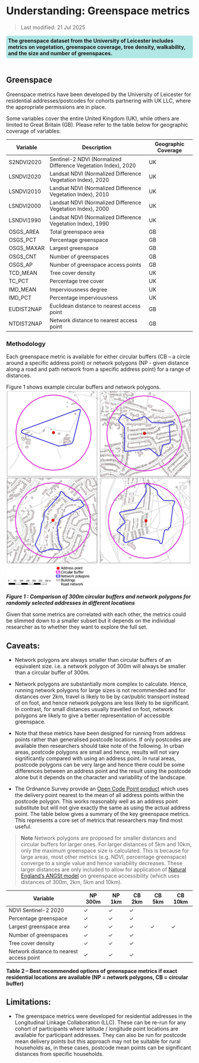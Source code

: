 # Understanding: Greenspace metrics


>Last modified: 21 Jul 2025

<div style="background-color: rgba(0, 178, 169, 0.3); padding: 5px; border-radius: 5px;"><strong>The greenspace dataset from the University of Leicester includes metrics on vegetation, greenspace coverage, tree density, walkability, and the size and number of greenspaces.</strong></div>
<br>


## Greenspace

Greenspace metrics have been developed by the University of Leicester for residential addresses/postcodes for cohorts partnering with UK LLC, where the appropriate permissions are in place.


Some variables cover the entire United Kingdom (UK), while others are limited to Great Britain (GB). Please refer to the table below for geographic coverage of variables:

| **Variable**     | **Description**                                                  | **Geographic Coverage** |
|------------------|------------------------------------------------------------------|--------------------------|
| S2NDVI2020       | Sentinel-2 NDVI (Normalized Difference Vegetation Index), 2020   | UK                       |
| LSNDVI2020       | Landsat NDVI (Normalized Difference Vegetation Index), 2020      | UK                       |
| LSNDVI2010       | Landsat NDVI (Normalized Difference Vegetation Index), 2010      | UK                       |
| LSNDVI2000       | Landsat NDVI (Normalized Difference Vegetation Index), 2000      | UK                       |
| LSNDVI1990       | Landsat NDVI (Normalized Difference Vegetation Index), 1990      | UK                       |
| OSGS_AREA        | Total greenspace area                                            | GB                       |
| OSGS_PCT         | Percentage greenspace                                             | GB                       |
| OSGS_MAXAR       | Largest greenspace                                                | GB                       |
| OSGS_CNT         | Number of greenspaces                                             | GB                       |
| OSGS_AP          | Number of greenspace access points                                | GB                       |
| TCD_MEAN         | Tree cover density                                                | UK                       |
| TC_PCT           | Percentage tree cover                                             | UK                       |
| IMD_MEAN         | Imperviousness degree                                             | UK                       |
| IMD_PCT          | Percentage imperviousness                                         | UK                       |
| EUDIST2NAP       | Euclidean distance to nearest access point                        | GB                       |
| NTDIST2NAP       | Network distance to nearest access point                          | GB                       |


### Methodology

Each greenspace metric is available for either circular buffers (CB – a circle around a specific address point) or network polygons (NP - given distance along a road and path network from a specific address point) for a range of distances.

Figure 1 shows example circular buffers and network polygons.
<img src="../../../../images/greenspace_network.png" width="500"/>

***Figure 1 : Comparison of 300m circular buffers and network polygons for randomly selected addresses in different locations***

Given that some metrics are correlated with each other, the metrics could be slimmed down to a smaller subset but it depends on the individual researcher as to whether they want to explore the full set.

## Caveats:

- Network polygons are always smaller than circular buffers of an equivalent size. i.e. a network polygon of 300m will always be smaller than a circular buffer of 300m.

- Network polygons are substantially more complex to calculate. Hence, running network polygons for large sizes is not recommended and for distances over 2km, travel is likely to be by car/public transport instead of on foot, and hence network polygons are less likely to be significant. In contrast, for small distances usually travelled on foot, network polygons are likely to give a better representation of accessible greenspace.

- Note that these metrics have been designed for running from address points rather than generalised postcode locations. If only postcodes are available then researchers should take note of the following. In urban areas, postcode polygons are small and hence, results will not vary significantly compared with using an address point. In rural areas, postcode polygons can be very large and hence there could be some differences between an address point and the result using the postcode alone but it depends on the character and variability of the landscape.

- The Ordnance Survey provide an <a href="https://www.ordnancesurvey.co.uk/products/code-point-open" target="_blank" rel="noopener noreferrer">Open Code Point product</a> which uses the delivery point nearest to the mean of all address points within the postcode polygon. This works reasonably well as an address point substitute but will not give exactly the same as using the actual address point.
The table below gives a summary of the key greenspace metrics. This represents a core set of metrics that researchers may find most useful.

> **Note**
> Network polygons are proposed for smaller distances and circular buffers for larger ones. For larger distances of 5km and 10km, only the maximum
> greenspace size is calculated. This is because for large areas, most other metrics (e.g. NDVI, percentage greenspace) converge to a single value and
> hence variability decreases. These larger distances are only included to allow for application of
> <a href="https://publications.naturalengland.org.uk/publication/65021" target="_blank" rel="noopener noreferrer">Natural England’s ANGSt model</a> on greenspace accessibility (which uses distances of
> 300m, 2km, 5km and 10km).


| **Variable**                                 | **NP 300m** | **NP 1km** | **CB 2km** | **CB 5km** | **CB 10km** |
|---------------------------------------------|-------------|------------|------------|------------|-------------|
| NDVI Sentinel-2 2020                         | ✓           | ✓          | ✓          |            |             |
| Percentage greenspace                        | ✓           | ✓          | ✓          |            |             |
| Largest greenspace area                      | ✓           | ✓          | ✓          | ✓          | ✓           |
| Number of greenspaces                        | ✓           | ✓          | ✓          |            |             |
| Tree cover density                           | ✓           | ✓          | ✓          |            |             |
| Network distance to nearest access point     | ✓           | ✓          | ✓          |            |            |

**Table 2 – Best recommended options of greenspace metrics if exact residential locations are available (NP = network polygons, CB = circular buffer)**

## Limitations:

- The greenspace metrics were developed for residential addresses in the Longitudinal Linkage Collaboration (LLC). These can be re-run for any cohort of participants where latitude / longitude point locations are available for participant addresses.  They can also be run for postcode mean delivery points but this approach may not be suitable for rural households as, in these cases, postcode mean points can be significant distances from specific households.
